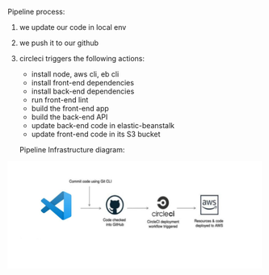 Pipeline process:

1. we update our code in local env
1. we push it to our github 
1. circleci triggers the following actions:
   - install node, aws cli, eb cli
   - install front-end dependencies
   - install back-end dependencies 
   - run front-end lint 
   - build the front-end app
   - build the back-end API 
   - update back-end code in elastic-beanstalk
   - update front-end code in its S3 bucket

   Pipeline Infrastructure diagram:

![Pipeline Infrastructure diagram](https://github.com/Esraa-Elmasry/Deployment-Process-Project/blob/main/docs/Pipeline%20Process.png?raw=true)


   